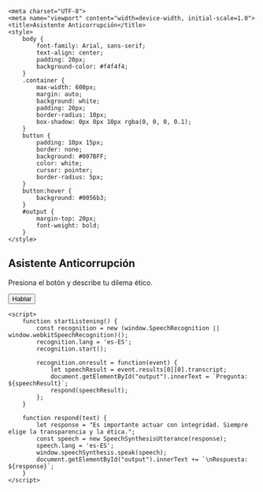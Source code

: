 
    <meta charset="UTF-8">
    <meta name="viewport" content="width=device-width, initial-scale=1.0">
    <title>Asistente Anticorrupción</title>
    <style>
        body {
            font-family: Arial, sans-serif;
            text-align: center;
            padding: 20px;
            background-color: #f4f4f4;
        }
        .container {
            max-width: 600px;
            margin: auto;
            background: white;
            padding: 20px;
            border-radius: 10px;
            box-shadow: 0px 0px 10px rgba(0, 0, 0, 0.1);
        }
        button {
            padding: 10px 15px;
            border: none;
            background: #007BFF;
            color: white;
            cursor: pointer;
            border-radius: 5px;
        }
        button:hover {
            background: #0056b3;
        }
        #output {
            margin-top: 20px;
            font-weight: bold;
        }
    </style>
</head>
<body>
    <div class="container">
        <h2>Asistente Anticorrupción</h2>
        <p>Presiona el botón y describe tu dilema ético.</p>
        <button onclick="startListening()">Hablar</button>
        <p id="output"></p>
    </div>
    
    <script>
        function startListening() {
            const recognition = new (window.SpeechRecognition || window.webkitSpeechRecognition)();
            recognition.lang = 'es-ES';
            recognition.start();
            
            recognition.onresult = function(event) {
                let speechResult = event.results[0][0].transcript;
                document.getElementById("output").innerText = `Pregunta: ${speechResult}`;
                respond(speechResult);
            };
        }
        
        function respond(text) {
            let response = "Es importante actuar con integridad. Siempre elige la transparencia y la ética.";
            const speech = new SpeechSynthesisUtterance(response);
            speech.lang = 'es-ES';
            window.speechSynthesis.speak(speech);
            document.getElementById("output").innerText += `\nRespuesta: ${response}`;
        }
    </script>
</body>
</html>
